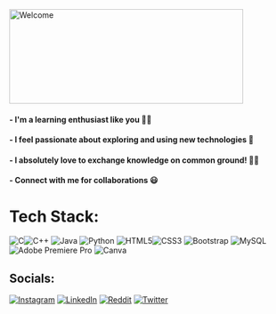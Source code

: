 <img src="cc.gif" alt="Welcome" width="420" height="170" >

#### - I'm a learning enthusiast like you 🤝🧠
#### - I feel passionate about exploring and using new technologies 🧬
#### - I absolutely love to exchange knowledge on common ground! 👐🏽 
#### - Connect with me for collaborations 😃

# Tech Stack:
![C](https://img.shields.io/badge/c-%2300599C.svg?style=for-the-badge&logo=c&logoColor=white)![C++](https://img.shields.io/badge/c++-%2300599C.svg?style=for-the-badge&logo=c%2B%2B&logoColor=white) ![Java](https://img.shields.io/badge/java-%23ED8B00.svg?style=for-the-badge&logo=java&logoColor=white) ![Python](https://img.shields.io/badge/python-3670A0?style=for-the-badge&logo=python&logoColor=ffdd54) ![HTML5](https://img.shields.io/badge/html5-%23E34F26.svg?style=for-the-badge&logo=html5&logoColor=white)![CSS3](https://img.shields.io/badge/css3-%231572B6.svg?style=for-the-badge&logo=css3&logoColor=white) 
![Bootstrap](https://img.shields.io/badge/bootstrap-%23563D7C.svg?style=for-the-badge&logo=bootstrap&logoColor=white) ![MySQL](https://img.shields.io/badge/mysql-%2300f.svg?style=for-the-badge&logo=mysql&logoColor=white) ![Adobe Premiere Pro](https://img.shields.io/badge/Adobe%20Premiere%20Pro-9999FF.svg?style=for-the-badge&logo=Adobe%20Premiere%20Pro&logoColor=white) ![Canva](https://img.shields.io/badge/Canva-%2300C4CC.svg?style=for-the-badge&logo=Canva&logoColor=white)
## Socials:
[![Instagram](https://img.shields.io/badge/Instagram-%23E4405F.svg?logo=Instagram&logoColor=white)](https://www.instagram.com/syedlaraibmehdi/) [![LinkedIn](https://img.shields.io/badge/LinkedIn-%230077B5.svg?logo=linkedin&logoColor=white)](https://www.linkedin.com/in/syed-laraib-mehdi-3b23a1179/) [![Reddit](https://img.shields.io/badge/Reddit-%23FF4500.svg?logo=Reddit&logoColor=white)](https://www.reddit.com/user/Lobreh) [![Twitter](https://img.shields.io/badge/Twitter-%231DA1F2.svg?logo=Twitter&logoColor=white)](https://twitter.com/SLaraibMehdi) 






